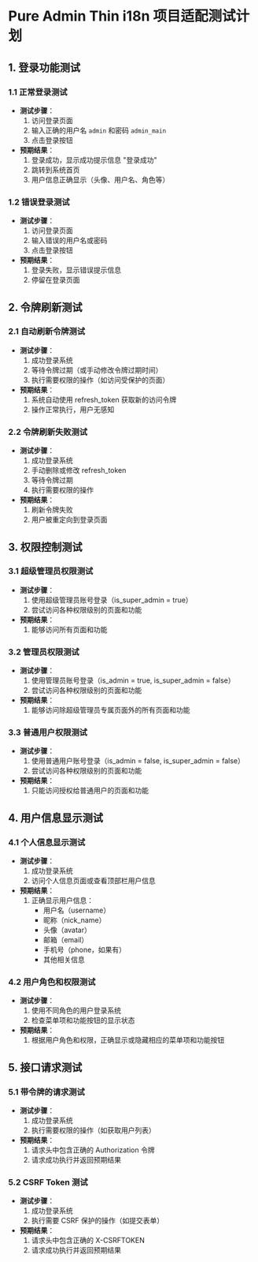 # Pure Admin Thin i18n 项目适配测试计划

## 1. 登录功能测试

### 1.1 正常登录测试
- **测试步骤**：
  1. 访问登录页面
  2. 输入正确的用户名 `admin` 和密码 `admin_main`
  3. 点击登录按钮
- **预期结果**：
  1. 登录成功，显示成功提示信息 "登录成功"
  2. 跳转到系统首页
  3. 用户信息正确显示（头像、用户名、角色等）

### 1.2 错误登录测试
- **测试步骤**：
  1. 访问登录页面
  2. 输入错误的用户名或密码
  3. 点击登录按钮
- **预期结果**：
  1. 登录失败，显示错误提示信息
  2. 停留在登录页面

## 2. 令牌刷新测试

### 2.1 自动刷新令牌测试
- **测试步骤**：
  1. 成功登录系统
  2. 等待令牌过期（或手动修改令牌过期时间）
  3. 执行需要权限的操作（如访问受保护的页面）
- **预期结果**：
  1. 系统自动使用 refresh_token 获取新的访问令牌
  2. 操作正常执行，用户无感知

### 2.2 令牌刷新失败测试
- **测试步骤**：
  1. 成功登录系统
  2. 手动删除或修改 refresh_token
  3. 等待令牌过期
  4. 执行需要权限的操作
- **预期结果**：
  1. 刷新令牌失败
  2. 用户被重定向到登录页面

## 3. 权限控制测试

### 3.1 超级管理员权限测试
- **测试步骤**：
  1. 使用超级管理员账号登录（is_super_admin = true）
  2. 尝试访问各种权限级别的页面和功能
- **预期结果**：
  1. 能够访问所有页面和功能

### 3.2 管理员权限测试
- **测试步骤**：
  1. 使用管理员账号登录（is_admin = true, is_super_admin = false）
  2. 尝试访问各种权限级别的页面和功能
- **预期结果**：
  1. 能够访问除超级管理员专属页面外的所有页面和功能

### 3.3 普通用户权限测试
- **测试步骤**：
  1. 使用普通用户账号登录（is_admin = false, is_super_admin = false）
  2. 尝试访问各种权限级别的页面和功能
- **预期结果**：
  1. 只能访问授权给普通用户的页面和功能

## 4. 用户信息显示测试

### 4.1 个人信息显示测试
- **测试步骤**：
  1. 成功登录系统
  2. 访问个人信息页面或查看顶部栏用户信息
- **预期结果**：
  1. 正确显示用户信息：
     - 用户名（username）
     - 昵称（nick_name）
     - 头像（avatar）
     - 邮箱（email）
     - 手机号（phone，如果有）
     - 其他相关信息

### 4.2 用户角色和权限测试
- **测试步骤**：
  1. 使用不同角色的用户登录系统
  2. 检查菜单项和功能按钮的显示状态
- **预期结果**：
  1. 根据用户角色和权限，正确显示或隐藏相应的菜单项和功能按钮

## 5. 接口请求测试

### 5.1 带令牌的请求测试
- **测试步骤**：
  1. 成功登录系统
  2. 执行需要权限的操作（如获取用户列表）
- **预期结果**：
  1. 请求头中包含正确的 Authorization 令牌
  2. 请求成功执行并返回预期结果

### 5.2 CSRF Token 测试
- **测试步骤**：
  1. 成功登录系统
  2. 执行需要 CSRF 保护的操作（如提交表单）
- **预期结果**：
  1. 请求头中包含正确的 X-CSRFTOKEN
  2. 请求成功执行并返回预期结果 